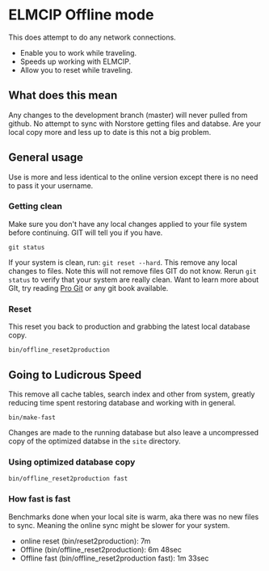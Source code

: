 # ELMCIP Offline mode

 This does attempt to do any network connections.

  * Enable you to work while traveling.
  * Speeds up working with ELMCIP.
  * Allow you to reset while traveling.

## What does this mean

Any changes to the development branch (master) will never pulled from github. No attempt to sync with Norstore getting files and databse. Are your local copy more and less up to date is this not a big problem.
 
## General usage
 
 Use is more and less identical to the online version except there is no need to pass it your username.
 
### Getting clean 
 
Make sure you don't have any local changes applied to your file system before continuing. GIT will tell you if you have.
 
    git status
 
If your system is clean, run: `git reset --hard`. This remove any local changes to files. Note this will not remove files GIT do not know. Rerun `git status` to verify that your system are really clean. Want to learn more about GIt, try reading [Pro Git](http://progit.org) or any git book available.

### Reset
 
This reset you back to production and grabbing the latest local database copy.

    bin/offline_reset2production
     
## Going to Ludicrous Speed
 
This remove all cache tables, search index and other from system, greatly reducing time spent restoring database and working with in general.
   
    bin/make-fast
   
Changes are made to the running database but also leave a uncompressed copy of the optimized databse in the `site` directory.
 
### Using optimized database copy
 
    bin/offline_reset2production fast
 
### How fast is fast

 Benchmarks done when your local site is warm, aka there was no new files to sync. Meaning the online sync might be slower for your system.

* online reset (bin/reset2production): 7m
* Offline (bin/offline_reset2production): 6m 48sec
* Offline fast (bin/offline_reset2production fast): 1m 33sec
